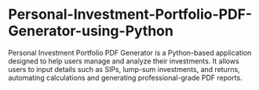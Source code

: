 # Personal-Investment-Portfolio-PDF-Generator-using-Python
Personal Investment Portfolio PDF Generator is a Python-based application designed to help users manage and analyze their investments. It allows users to input details such as SIPs, lump-sum investments, and returns, automating calculations and generating professional-grade PDF reports. 
